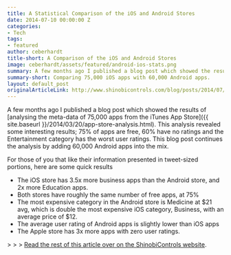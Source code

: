 ```yaml
---
title: A Statistical Comparison of the iOS and Android Stores
date: 2014-07-10 00:00:00 Z
categories:
- Tech
tags:
- featured
author: ceberhardt
title-short: A Comparison of the iOS and Android Stores
image: ceberhardt/assets/featured/android-ios-stats.png
summary: A few months ago I published a blog post which showed the results of analysing the meta-data of 75,000 apps from the iTunes App Store. This blog post continues the analysis by adding 60,000 Android apps into the mix.
summary-short: Comparing 75,000 iOS apps with 60,000 Android apps.
layout: default_post
originalArticleLink: http://www.shinobicontrols.com/blog/posts/2014/07/09/a-statistical-comparison-of-the-ios-and-android-stores
---
```


A few months ago I published a blog post which showed the results of [analysing the meta-data of 75,000 apps from the iTunes App Store]({{ site.baseurl }}/2014/03/20/app-store-analysis.html). This analysis revealed some interesting results; 75% of apps are free, 60% have no ratings and the Entertainment category has the worst user ratings. This blog post continues the analysis by adding 60,000 Android apps into the mix.

For those of you that like their information presented in tweet-sized portions, here are some quick results

- The iOS store has 3.5x more business apps than the Android store, and 2x more Education apps.
- Both stores have roughly the same number of free apps, at 75%
- The most expensive category in the Android store is Medicine at $21 avg, which is double the most expensive iOS category, Business, with an average price of $12.
- The average user rating of Android apps is slightly lower than iOS apps
- The Apple store has 3x more apps with zero user ratings.

&gt; &gt; &gt; [Read the rest of this article over on the ShinobiControls website](http://www.shinobicontrols.com/blog/posts/2014/07/09/a-statistical-comparison-of-the-ios-and-android-stores).
